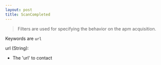 ```yaml
---
layout: post
title: ScanCompleted
---
```


> Filters are used for specifying the behavior on the apm acquisition.

Keywords are `url`

url (String):

- The 'url' to contact

